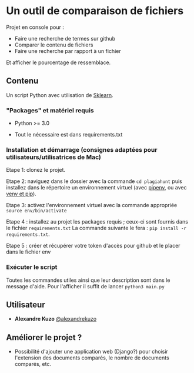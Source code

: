 # Un outil de comparaison de fichiers

Projet en console pour :
- Faire une recherche de termes sur github
- Comparer le contenu de fichiers
- Faire une recherche par rapport à un fichier

Et afficher le pourcentage de ressemblace.

## Contenu

Un script Python avec utilisation de [Sklearn](https://scikit-learn.org/stable/).

### "Packages" et matériel requis

- Python >= 3.0

- Tout le nécessaire est dans requirements.txt

### Installation et démarrage (consignes adaptées pour utilisateurs/utilisatrices de Mac)

Etape 1: clonez le projet.

Etape 2: naviguez dans le dossier avec la commande ``cd plagiahunt`` puis installez dans le répertoire un environnement virtuel (avec [pipenv](https://docs.python-guide.org/dev/virtualenvs/), ou avec [venv et pip](https://docs.python.org/fr/3/library/venv.html)).

Etape 3: activez l'environnement virtuel avec la commande appropriée ``source env/bin/activate``

Etape 4 : installez au projet les packages requis ; ceux-ci sont fournis dans le fichier ``requirements.txt`` La commande suivante le fera : ``pip install -r requirements.txt``.

Etape 5 : créer et récupérer votre token d'accès pour github et le placer dans le fichier env

### Exécuter le script
Toutes les commandes utiles ainsi que leur description sont dans le message d'aide.
Pour l'afficher il suffit de lancer ``python3 main.py``


## Utilisateur
* **Alexandre Kuzo**  [@alexandrekuzo](https://github.com/AlexandreKuzo)


## Améliorer le projet ? 
- Possibilité d'ajouter une application web (Django?) pour choisir l'extension des documents comparés, le nombre de documents comparés, etc.
